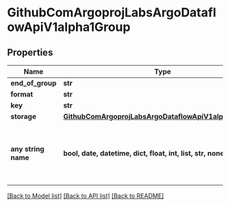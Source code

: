 # GithubComArgoprojLabsArgoDataflowApiV1alpha1Group


## Properties
Name | Type | Description | Notes
------------ | ------------- | ------------- | -------------
**end_of_group** | **str** |  | [optional] 
**format** | **str** |  | [optional] 
**key** | **str** |  | [optional] 
**storage** | [**GithubComArgoprojLabsArgoDataflowApiV1alpha1Storage**](GithubComArgoprojLabsArgoDataflowApiV1alpha1Storage.md) |  | [optional] 
**any string name** | **bool, date, datetime, dict, float, int, list, str, none_type** | any string name can be used but the value must be the correct type | [optional]

[[Back to Model list]](../README.md#documentation-for-models) [[Back to API list]](../README.md#documentation-for-api-endpoints) [[Back to README]](../README.md)



